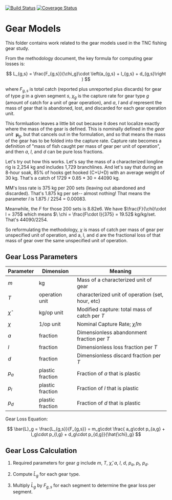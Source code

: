 [![Build Status](https://travis-ci.com/bkuczenski/unit_gears.svg?branch=main)](https://travis-ci.com/bkuczenski/unit_gears)
[![Coverage Status](https://coveralls.io/repos/github/bkuczenski/unit_gears/badge.svg?branch=main)](https://coveralls.io/github/bkuczenski/unit_gears?branch=main)

# Gear Models
This folder contains work related to the gear models used in the TNC fishing gear study.

From the methodology document, the key formula for computing gear losses is:

$$ L_{g,s} = \frac{F_{g,s}}{\chi_g}\cdot \left(a_{g,s} + l_{g,s} + d_{g,s}\right ) $$

where $F_{g,s}$ is total catch (reported plus unreported plus discards) for gear of type *g* in a given segment *s*,
$\chi_g$ is the capture rate for gear type *g* (amount of catch for a unit of gear operation), and *a*, *l* and *d*
represent the mass of gear that is abandoned, lost, and discarded for each gear operation unit.

This formluation leaves a little bit out because it does not localize exactly where the mass of the gear is defined. This
is nominally defined in the *gear unit* $\ \mathbf{\mu}_g$, but that cancels out in the formulation, and so that
means the mass of the gear has to be folded into the capture rate.  Capture rate becomes a definition of "mass of fish caught
per mass of gear per unit of operation", and then *a*, *l*, and *d* can be pure loss fractions.

Let's try out how this works.  Let's say the mass of a characterized longline rig is 2,254 kg and includes 1,729 branchlines.
And let's say that during an 8-hour soak, 85% of hooks get hooked (C+U+D) with an average weight of 30 kg.  That's a catch of
1729 * 0.85 * 30 = 44090 kg.

MM's loss rate is 375 kg per 200 sets (leaving out abandoned and discarded).  That's 1.875 kg per set-- almost nothing!
That means the parameter *l* is 1.875 / 2254 = 0.00083.

Meanwhile, the *F* for those 200 sets is 8.82e6. We have $\frac{F}{\chi}\cdot l = 375$ which means
$\ \chi = \frac{F\cdot l}{375} = 19.52$ kg/kg/set.  That's 44090/2254.

So reformulating the methodology, $\chi$ is mass of catch per mass of gear per unspecified unit of operation, and a, l, and d are the
fractional loss of that mass of gear over the same unspecified unit of operation.

## Gear Loss Parameters

| Parameter | Dimension | Meaning |
|----|----|----|
|*m* | kg | Mass of a characterized unit of gear |
|*T* | operation unit | characterized unit of operation (set, hour, etc) |
|$\hat{\chi}$ | kg/op unit | Modified capture: total mass of catch per *T* |
|$\chi$ | 1/op unit | Nominal Capture Rate; $\hat{\chi}/m$ |
|*a* | fraction | Dimensionless abandonment fraction per *T* |
|*l* | fraction | Dimensionless loss fraction per *T* |
|*d* | fraction | Dimensionless discard fraction per *T* |
|$p_a$ | plastic fraction | Fraction of *a* that is plastic |
|$p_l$ | plastic fraction | Fraction of *l* that is plastic |
|$p_d$ | plastic fraction | Fraction of *d* that is plastic |

Gear Loss Equation:

$$ \bar{L}_g = \frac{L_{g,s}}{F_{g,s}} =
m_g\cdot \frac{ a_g\cdot p_{a,g} + l_g\cdot p_{l,g} + d_g\cdot p_{d,g}}{\hat{\chi}_g} $$

## Gear Loss Calculation

1. Required parameters for gear *g* include *m*, *T*, $\hat{\chi}$, *a*, *l*, *d*, $p_a$, $p_l$,
$p_d$.

2. Compute $\bar{L}_g$ for each gear type.

3. Multiply $\bar{L}_g$ by $F_{g,s}$ for each segment to determine the gear loss per segment.

